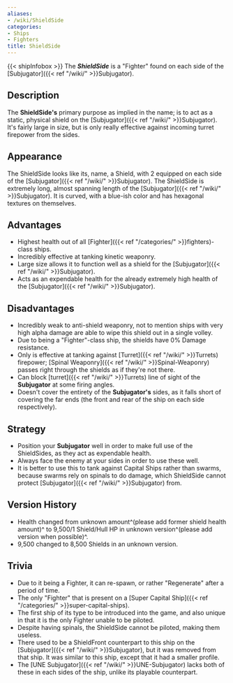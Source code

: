 ```yaml
---
aliases:
- /wiki/ShieldSide
categories:
- Ships
- Fighters
title: ShieldSide
---
```


{{< shipInfobox >}} The **_ShieldSide_** is a "Fighter" found on each side of the [Subjugator]({{< ref "/wiki/" >}}Subjugator).

## Description

The **ShieldSide's** primary purpose as implied in the name; is to act as a static, physical shield on the [Subjugator]({{< ref "/wiki/" >}}Subjugator). It's fairly large in size, but is only really effective against incoming turret firepower from the sides.

## Appearance

The ShieldSide looks like its, name, a Shield, with 2 equipped on each side of the [Subjugator]({{< ref "/wiki/" >}}Subjugator). The ShieldSide is extremely long, almost spanning length of the [Subjugator]({{< ref "/wiki/" >}}Subjugator). It is curved, with a blue-ish color and has hexagonal textures on themselves.

## Advantages

- Highest health out of all [Fighter]({{< ref "/categories/" >}}fighters)-class ships.
- Incredibly effective at tanking kinetic weaponry.
- Large size allows it to function well as a shield for the [Subjugator]({{< ref "/wiki/" >}}Subjugator).
- Acts as an expendable health for the already extremely high health of the [Subjugator]({{< ref "/wiki/" >}}Subjugator).

## Disadvantages

- Incredibly weak to anti-shield weaponry, not to mention ships with very high alpha damage are able to wipe this shield out in a single volley.
- Due to being a "Fighter"-class ship, the shields have 0% Damage resistance.
- Only is effective at tanking against [Turret]({{< ref "/wiki/" >}}Turrets) firepower; [Spinal Weaponry]({{< ref "/wiki/" >}}Spinal-Weaponry) passes right through the shields as if they're not there.
- Can block [turret]({{< ref "/wiki/" >}}Turrets) line of sight of the **Subjugator** at some firing angles.
- Doesn't cover the entirety of the **Subjugator's** sides, as it falls short of covering the far ends (the front and rear of the ship on each side respectively).

## Strategy

- Position your **Subjugator** well in order to make full use of the ShieldSides, as they act as expendable health.
- Always face the enemy at your sides in order to use these well.
- It is better to use this to tank against Capital Ships rather than swarms, because swarms rely on spinals to do damage, which ShieldSide cannot protect [Subjugator]({{< ref "/wiki/" >}}Subjugator) from.

## Version History 

- Health changed from unknown amount^(please add former shield health amount)^ to 9,500/1 Shield/Hull HP in unknown version^(please add version when possible)^.
- 9,500 changed to 8,500 Shields in an unknown version.

## Trivia

- Due to it being a Fighter, it can re-spawn, or rather "Regenerate" after a period of time.
- The only "Fighter" that is present on a [Super Capital Ship]({{< ref "/categories/" >}}super-capital-ships).
- The first ship of its type to be introduced into the game, and also unique in that it is the only Fighter unable to be piloted.
- Despite having spinals, the ShieldSide cannot be piloted, making them useless.
- There used to be a ShieldFront counterpart to this ship on the [Subjugator]({{< ref "/wiki/" >}}Subjugator), but it was removed from that ship. It was similar to this ship, except that it had a smaller profile.
- The [UNE Subjugator]({{< ref "/wiki/" >}}UNE-Subjugator) lacks both of these in each sides of the ship, unlike its playable counterpart.